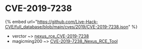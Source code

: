 # CVE-2019-7238
{% embed url="https://github.com/Live-Hack-CVE/full_database/blob/main/cves/2019/CVE-2019-7238.json" %}

* verctor ~> [nexus_rce_CVE-2019-7238](https://www.alice-snow.ru/2019/database/cve-2019-7238/nexus_rce_cve-2019-7238-verctor)
* magicming200 ~> [CVE-2019-7238_Nexus_RCE_Tool](https://www.alice-snow.ru/2019/database/cve-2019-7238/cve-2019-7238_nexus_rce_tool-magicming200)